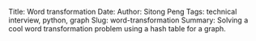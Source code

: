 Title: Word transformation
Date:
Author: Sitong Peng
Tags: technical interview, python, graph
Slug: word-transformation
Summary: Solving a cool word transformation problem using a hash table for a graph.
